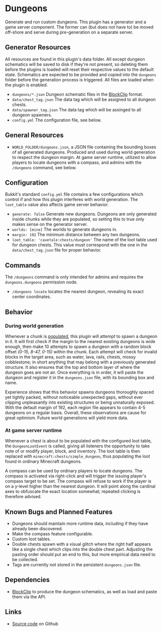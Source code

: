 # Dungeons

Generate and run custom dungeons.  This plugin has a generator and a game server component.  The former can (but does not have to) be moved off-shore and serve during pre-generation on a separate server.

## Generator Resources
All resources are found in this plugin's data folder.  All except dungeon schematics will be saved to disk if they're not present, so deleting them before the plugins is loaded will reset their respective values to the default state.  Schematics are expected to be provided and copied into the `dungeons` folder before the generation process is triggered.  All files are loaded when the plugin is enabled.
- `dungeons/*.json` Dungeon schematic files in the [BlockClip](https://github.com/StarTux/BlockClip) format.
- `data/chest_tag.json` The data tag which will be assigned to all dungeon chests.
- `data/spawner_tag.json` The data tag which will be assinged to all dungeon spawners.
- `config.yml` The configuration file, see below.

## General Resources
- `WORLD_FOLDER/dungeons.json`, a JSON file containing the bounding boxes of all generated dungeons.  Produced and used during world generation to respect the dungeon margin.  At game server runtime, utilized to allow players to locate dungeons with a compass, and admins with the `/dungeons` command, see below.

## Configuration
Bukkit's standard `config.yml` file contains a few configurations which control if and how this plugin interferes with world generation.  The `loot_table` value also affects game server behavior.
- `generate: false` Generate new dungeons. Dungeons are only generated inside chunks while they are populated, so setting this to true only makes sense on the generator server.
- `worlds: [mine]` The worlds to generate dungeons in.
- `margin: 192` The minimum distance between any two dungeons.
- `loot_table: 'cavetale:chests/dungeon'` The name of the loot table used for dungeon chests.  This value must correspond with the one in the `data/chest_tag.json` file for proper behavior.

## Commands
The `/dungeons` command is only intended for admins and requires the `dungeons.dungeons` permission node.
- `/dungeons locate` locates the nearest dungeon, revealing its exact center coordinates.

## Behavior
### During world generation
Whenever a chunk is [populated](https://papermc.io/javadocs/org/bukkit/event/world/ChunkPopulateEvent.html), this plugin will attempt to spawn a dungeon in it.  It will first check if the margin to the nearest existing dungeons is wide enough, then make 10 attempts to spawn a dungeon with a random block offset *(0-15, 8-47, 0-15)* within the chunk.  Each attempt will check for invalid blocks in the target area, such as water, lava, rails, chests, mossy cobblestone; in short anything that may belong with a previously generated structure.  It also ensures that the top and bottom layer of where the dungeon goes are not air.  Once everything is in order, it will paste the dungeon and register it in the `dungeons.json` file, with its bounding box and name.

Experience shows that this behavior spawns dungeons thoroughly spaced yet tightly packed, without noticeable unexpected gaps, without ever clipping unpleasantly into existing structures or being unnaturally exposed.  With the default margin of 192, each region file appears to contain 4-5 dungeons on a regular basis.  Overall, these observations are cause for great optimism.  Future world generations will yield more data.

### At game server runtime
Whenever a chest is about to be populated with the configured loot table, the `DungeonLootEvent` is called, giving all listeners the opportunity to take note of or modify player, block, and inventory.  The loot table is then replaced with `minecraft:chests/simple_dungeon`, thus populating the loot found in ordinary Minecraft dungeons.

A compass can be used by ordinary players to locate dungeons.  The compass is activated via right-click and will trigger the issuing player's compass target to be set.  The compass will refuse to work if the player is on a y-level higher than the nearest dungeon.  It will point along the cardinal axes to obfuscate the exact location somewhat; repeated clicking is therefore advised.

## Known Bugs and Planned Features
- Dungeons should maintain more runtime data, including if they have already been discovered.
- Make the compass feature configurable.
- Custom loot tables.
- Double chests spawn with a visual glitch where the right half appears like a single chest which clips into the double chest part.  Adjusting the pasting order should put an end to this, but more empirical data need to be collected.
- Tags are currently not stored in the persistent `dungeons.json` file.

## Dependencies
- [BlockClip](https://github.com/StarTux/BlockClip) to produce the dungeon schematics, as well as load and paste them via the API.

## Links
- [Source code](https://github.com/StarTux/Dungeons) on Github